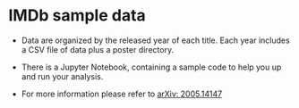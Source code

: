 # IMDb sample data

* Data are organized by the released year of each title. Each year includes a CSV file of data plus a poster directory. 

* There is a Jupyter Notebook, containing a sample code to help you up and run your analysis.

* For more information please refer to [arXiv: 2005.14147](https://arxiv.org/abs/2005.14147)

